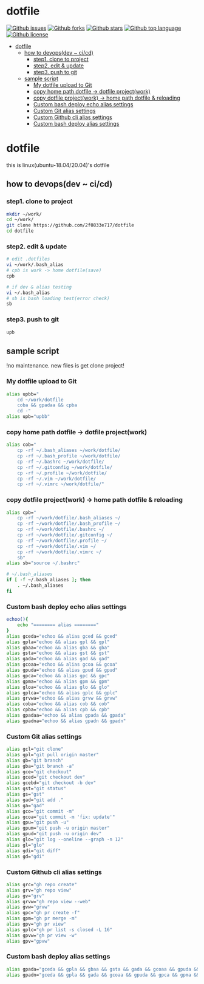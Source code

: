 # dotfile

<!-- # Badges -->

[![Github issues](https://img.shields.io/github/issues/2f0833e717/manual)](https://github.com/2f0833e717/manual/issues)
[![Github forks](https://img.shields.io/github/forks/2f0833e717/manual)](https://github.com/2f0833e717/manual/network/members)
[![Github stars](https://img.shields.io/github/stars/2f0833e717/manual)](https://github.com/2f0833e717/manual/stargazers)
[![Github top language](https://img.shields.io/github/languages/top/2f0833e717/manual)](https://github.com/2f0833e717/manual/)
[![Github license](https://img.shields.io/github/license/2f0833e717/manual)](https://github.com/2f0833e717/manual/)

<!-- START doctoc generated TOC please keep comment here to allow auto update -->
<!-- DON'T EDIT THIS SECTION, INSTEAD RE-RUN doctoc TO UPDATE -->

- [dotfile](#dotfile)
  - [how to devops(dev ~ ci/cd)](#how-to-devopsdev--cicd)
    - [step1. clone to project](#step1-clone-to-project)
    - [step2. edit & update](#step2-edit--update)
    - [step3. push to git](#step3-push-to-git)
  - [sample script](#sample-script)
    - [My dotfile upload to Git](#my-dotfile-upload-to-git)
    - [copy home path dotfile -> dotfile project(work)](#copy-home-path-dotfile---dotfile-projectwork)
    - [copy dotfile project(work) -> home path dotfile & reloading](#copy-dotfile-projectwork---home-path-dotfile--reloading)
    - [Custom bash deploy echo alias settings](#custom-bash-deploy-echo-alias-settings)
    - [Custom Git alias settings](#custom-git-alias-settings)
    - [Custom Github cli alias settings](#custom-github-cli-alias-settings)
    - [Custom bash deploy alias settings](#custom-bash-deploy-alias-settings)

<!-- END doctoc generated TOC please keep comment here to allow auto update -->

# dotfile
this is linux(ubuntu-18.04/20.04)'s dotfile


## how to devops(dev ~ ci/cd)

### step1. clone to project
```bash
mkdir ~/work/
cd ~/work/
git clone https://github.com/2f0833e717/dotfile
cd dotfile
```

### step2. edit & update
```bash
# edit .dotfiles
vi ~/work/.bash_alias
# cpb is work -> home dotfile(save)
cpb

# if dev & alias testing
vi ~/.bash_alias
# sb is bash loading test(error check)
sb
```

### step3. push to git
```bash
upb
```


## sample script
!no maintenance. new files is get clone project!

### My dotfile upload to Git
```bash
alias upbb="
	cd ~/work/dotfile
	coba && gpadaa && cpba
	cd -"
alias upb="upbb"
```

### copy home path dotfile -> dotfile project(work)
```bash
alias cob="
	cp -rf ~/.bash_aliases ~/work/dotfile/
	cp -rf ~/.bash_profile ~/work/dotfile/
	cp -rf ~/.bashrc ~/work/dotfile/
	cp -rf ~/.gitconfig ~/work/dotfile/
	cp -rf ~/.profile ~/work/dotfile/
	cp -rf ~/.vim ~/work/dotfile/
	cp -rf ~/.vimrc ~/work/dotfile/"
```

### copy dotfile project(work) -> home path dotfile & reloading
```bash
alias cpb="
	cp -rf ~/work/dotfile/.bash_aliases ~/
	cp -rf ~/work/dotfile/.bash_profile ~/
	cp -rf ~/work/dotfile/.bashrc ~/
	cp -rf ~/work/dotfile/.gitconfig ~/
	cp -rf ~/work/dotfile/.profile ~/
	cp -rf ~/work/dotfile/.vim ~/
	cp -rf ~/work/dotfile/.vimrc ~/
	sb"
alias sb="source ~/.bashrc"
```

```bash
# ~/.bash_aliases
if [ -f ~/.bash_aliases ]; then
    . ~/.bash_aliases
fi
```

### Custom bash deploy echo alias settings
```bash
echoo(){
	echo "======== alias ========"
}
alias gceda="echoo && alias gced && gced"
alias gpla="echoo && alias gpl && gpl"
alias gbaa="echoo && alias gba && gba"
alias gsta="echoo && alias gst && gst"
alias gada="echoo && alias gad && gad"
alias gcoaa="echoo && alias gcoa && gcoa"
alias gpuda="echoo && alias gpud && gpud"
alias gpca="echoo && alias gpc && gpc"
alias gpma="echoo && alias gpm && gpm"
alias gloa="echoo && alias glo && glo"
alias gplca="echoo && alias gplc && gplc"
alias grvwa="echoo && alias grvw && grvw"
alias coba="echoo && alias cob && cob"
alias cpba="echoo && alias cpb && cpb"
alias gpadaa="echoo && alias gpada && gpada"
alias gpadna="echoo && alias gpadn && gpadn"
```

### Custom Git alias settings
```bash
alias gcl="git clone"
alias gpl="git pull origin master"
alias gb="git branch"
alias gba="git branch -a"
alias gce="git checkout"
alias gced="git checkout dev"
alias gcebd="git checkout -b dev"
alias gst="git status"
alias gs="gst"
alias gad="git add ."
alias ga="gad"
alias gco="git commit -m"
alias gcoa="git commit -m 'fix: update'"
alias gpu="git push -u"
alias gpum="git push -u origin master"
alias gpud="git push -u origin dev"
alias glo="git log --oneline --graph -n 12"
alias gl="glo"
alias gdi="git diff"
alias gd="gdi"
```

### Custom Github cli alias settings
```bash
alias grc="gh repo create"
alias grv="gh repo view"
alias gv="grv"
alias grvw="gh repo view --web"
alias gvw="grvw"
alias gpc="gh pr create -f"
alias gpm="gh pr merge -m"
alias gpv="gh pr view"
alias gplc="gh pr list -s closed -L 16"
alias gpvw="gh pr view -w"
alias gpv="gpvw"
```

### Custom bash deploy alias settings
```bash
alias gpada="gceda && gpla && gbaa && gsta && gada && gcoaa && gpuda && gpca && gpma && gpla && gloa && gplca && grvwa"
alias gpadn="gceda && gpla && gada && gcoaa && gpuda && gpca && gpma && gpla"
```



